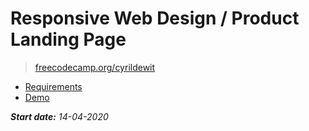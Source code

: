# Responsive Web Design / Product Landing Page

> [freecodecamp.org/cyrildewit](https://www.freecodecamp.org/cyrildewit)

* [Requirements](https://learn.freecodecamp.org/responsive-web-design/responsive-web-design-projects/build-a-product-landing-page)
* [Demo](https://codepen.io/cyrildewit/full/xJEmYE/)

_**Start date:** 14-04-2020_<!-- | _**End date:** 18-07-2018_-->
